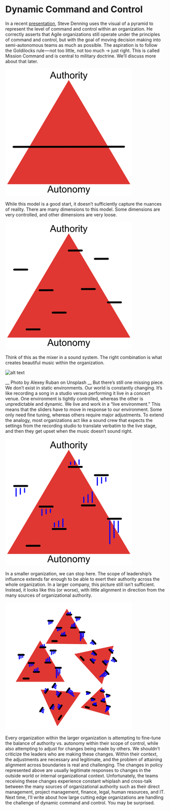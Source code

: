 # Dynamic Command and Control
In a recent [presentation](https://medium.com/r/?url=https%3A%2F%2Fwww.infoq.com%2Fpresentations%2F3-laws-business-agility), Steve Denning uses the visual of a pyramid to represent the level of command and control within an organization. He correctly asserts that Agile organizations still operate under the principles of command and control, but with the goal of moving decision making into semi-autonomous teams as much as possible. The aspiration is to follow the Goldilocks rule — not too little, not too much → just right. This is called Mission Command and is central to military doctrine. We’ll discuss more about that later.

![alt text](https://github.com/Polodis/polodis_bok/blob/master/authority-autonomy.png "Authority vs. Autonomy")

While this model is a good start, it doesn’t sufficiently capture the nuances of reality. There are many dimensions to this model. Some dimensions are very controlled, and other dimensions are very loose.

![alt text](https://github.com/Polodis/polodis_bok/blob/master/authority-autonomy2.png "Authority vs. Autonomy")

Think of this as the mixer in a sound system. The right combination is what creates beautiful music within the organization.


![alt text](https://github.com/Polodis/polodis_bok/blob/master/alexey-ruban-103990.jpg "Sliders")

__ Photo by Alexey Ruban on Unsplash __
But there’s still one missing piece. We don’t exist in static environments. Our world is constantly changing. It’s like recording a song in a studio versus performing it live in a concert venue. One environment is tightly controlled, whereas the other is unpredictable and dynamic. We live and work in a “live environment.” This means that the sliders have to move in response to our environment. Some only need fine tuning, whereas others require major adjustments. To extend the analogy, most organizations act like a sound crew that expects the settings from the recording studio to translate verbatim to the live stage, and then they get upset when the music doesn’t sound right.

![alt text](https://github.com/Polodis/polodis_bok/blob/master/authority-autonomy3.png "Authority vs. Autonomy")

In a smaller organization, we can stop here. The scope of leadership’s influence extends far enough to be able to exert their authority across the whole organization. In a larger company, this picture still isn’t sufficient. Instead, it looks like this (or worse), with little alignment in direction from the many sources of organizational authority.

![alt text](https://github.com/Polodis/polodis_bok/blob/master/authority-autonomy4.png "Authority vs. Autonomy")

Every organization within the larger organization is attempting to fine-tune the balance of authority vs. autonomy within their scope of control, while also attempting to adjust for changes being made by others. We shouldn’t criticize the leaders who are making these changes. Within their context, the adjustments are necessary and legitimate, and the problem of attaining alignment across boundaries is real and challenging. The changes in policy represented above are usually legitimate responses to changes in the outside world or internal organizational context. Unfortunately, the teams receiving these changes experience constant whiplash and cross-talk between the many sources of organizational authority such as their direct management, project management, finance, legal, human resources, and IT.
Next time, I’ll write about how large cutting edge organizations are handling the challenge of dynamic command and control. You may be surprised.
